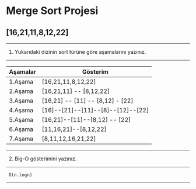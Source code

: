 # Merge Sort Projesi
## [16,21,11,8,12,22]
---
1. Yukarıdaki dizinin sort türüne göre aşamalarını yazınız.
---

|Aşamalar | Gösterim |
|---------|---------|
|1.Aşama | [16,21,11,8,12,22]|
|2.Aşama|[16,21,11] -- [8,12,22] |
|3.Aşama | [16,21] -- [11] -- [8,12] - [22] |
|4.Aşama |[16]--[21]--[11]--[8]--[12]--[22]|
|5.Aşama| [16,21]--[11]--[8,12] -- [22]|
|6.Aşama|[11,16,21]--[8,12,22]|
|7.Aşama|[8,11,12,16,21,22]|

---

2. Big-O gösterimini yazınız.
---
```
 O(n.logn)
 ```
 ---